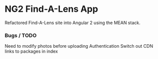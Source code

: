 # NG2 Find-A-Lens App
Refactored Find-A-Lens site into Angular 2 using the MEAN stack.

### Bugs / TODO
Need to modify photos before uploading
Authentication
Switch out CDN links to packages in index
